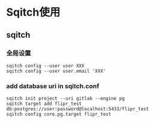 # Sqitch使用

## sqitch
### 全局设置
```
sqitch config --user user XXX
sqitch config --user user.email 'XXX'
```

### add database uri in sqitch.conf
```
sqitch init project --uri gitlab --engine pg
sqitch target add flipr_test db:postgres://user:password@localhost:5433/flipr_test
sqitch config core.pg.target flipr_test
```

